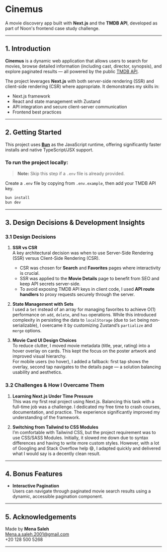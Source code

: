 # Cinemus

A movie discovery app built with **Next.js** and the **TMDB API**, developed as part of Noon's frontend case study challenge.

---

## 1. Introduction

**Cinemus** is a dynamic web application that allows users to search for movies, browse detailed information (including cast, director, synopsis), and explore paginated results — all powered by the public [TMDB API](https://www.themoviedb.org/).

The project leverages **Next.js** with both server-side rendering (SSR) and client-side rendering (CSR) where appropriate. It demonstrates my skills in:

- Next.js framework 
- React and state management with Zustand
- API integration and secure client-server communication
- Frontend best practices

---


## 2. Getting Started

This project uses **[Bun](https://bun.sh/)** as the JavaScript runtime, offering significantly faster installs and native TypeScript/JSX support.

### To run the project locally:

> **Note:** Skip this step if a `.env` file is already provided.

Create a `.env` file by copying from `.env.example`, then add your TMDB API key.



```bash
bun install
bun dev
```

---

## 3. Design Decisions & Development Insights

### 3.1 Design Decisions

1. **SSR vs CSR**  
   A key architectural decision was when to use Server-Side Rendering (SSR) versus Client-Side Rendering (CSR).  
   - CSR was chosen for **Search** and **Favorites** pages where interactivity is crucial.
   - SSR was applied to the **Movie Details** page to benefit from SEO and keep API secrets server-side.
   - To avoid exposing TMDB API keys in client code, I used **API route handlers** to proxy requests securely through the server.

2. **State Management with Sets**  
   I used a `Set` instead of an array for managing favorites to achieve O(1) performance on `add`, `delete`, and `has` operations. While this introduced complexity in persisting the data to `localStorage` (due to `Set` being non-serializable), I overcame it by customizing Zustand’s `partialize` and `merge` options.

3. **Movie Card UI Design Choices**  
   To reduce clutter, I moved movie metadata (title, year, rating) into a hover overlay on cards. This kept the focus on the poster artwork and improved visual hierarchy.  
   For mobile users (no hover), I added a fallback: first tap shows the overlay, second tap navigates to the details page — a solution balancing usability and aesthetics.

### 3.2 Challenges & How I Overcame Them

1. **Learning Next.js Under Time Pressure**  
   This was my first real project using Next.js. Balancing this task with a full-time job was a challenge. I dedicated my free time to crash courses, documentation, and practice. The experience significantly improved my understanding of the framework.

2. **Switching from Tailwind to CSS Modules**  
   I’m comfortable with Tailwind CSS, but the project requirement was to use CSS/SASS Modules. Initially, it slowed me down due to syntax differences and having to write more custom styles. However, with a lot of Googling and Stack Overflow help 😄, I adapted quickly and delivered what I would say is a decently clean result.

---

## 4. Bonus Features

- **Interactive Pagination**  
  Users can navigate through paginated movie search results using a dynamic, accessible pagination component.

---

## 5. Acknowledgements

Made by **Mena Saleh**  
Mena.a.saleh.2001@gmail.com  
+20 128 500 5268

---
